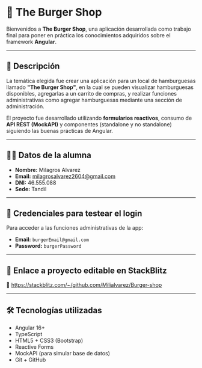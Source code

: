 # 🍔 The Burger Shop

Bienvenidos a **The Burger Shop**, una aplicación desarrollada como trabajo final para poner en práctica los conocimientos adquiridos sobre el framework **Angular**.

---

## 📌 Descripción

La temática elegida fue crear una aplicación para un local de hamburguesas llamado **"The Burger Shop"**, en la cual se pueden visualizar hamburguesas disponibles, agregarlas a un carrito de compras, y realizar funciones administrativas como agregar hamburguesas mediante una sección de administración.

El proyecto fue desarrollado utilizando **formularios reactivos**, consumo de **API REST (MockAPI)** y componentes (standalone y no standalone) siguiendo las buenas prácticas de Angular.

---

## 👩‍🎓 Datos de la alumna

- **Nombre:** Milagros Alvarez  
- **Email:** milagrosalvarez2604@gmail.com  
- **DNI:** 46.555.088  
- **Sede:** Tandil  

---

## 🔐 Credenciales para testear el login

Para acceder a las funciones administrativas de la app:

- **Email:** `burgerEmail@gmail.com`  
- **Password:** `burgerPassword`

---

## 🚀 Enlace a proyecto editable en StackBlitz

🔗 https://stackblitz.com/~/github.com/Milialvarez/Burger-shop

---

## 🛠️ Tecnologías utilizadas

- Angular 16+
- TypeScript
- HTML5 + CSS3 (Bootstrap)
- Reactive Forms
- MockAPI (para simular base de datos)
- Git + GitHub

